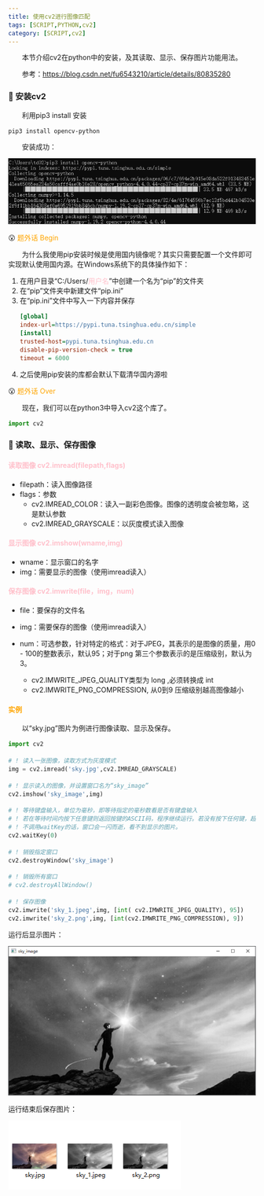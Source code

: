 ```yaml
---
title: 使用cv2进行图像匹配
tags: [SCRIPT,PYTHON,cv2]
category: [SCRIPT,cv2]
---
```


&emsp;&emsp;本节介绍cv2在python中的安装，及其读取、显示、保存图片功能用法。

&emsp;&emsp;参考：https://blog.csdn.net/fu6543210/article/details/80835280

### 🔻 安装cv2
&emsp;&emsp;利用pip3 install 安装
```
pip3 install opencv-python
```

&emsp;&emsp;安装成功：

![](使用cv2进行图像匹配/pip安装.png)

😮 <font color=orange>题外话 Begin</font>

&emsp;&emsp;为什么我使用pip安装时候是使用国内镜像呢？其实只需要配置一个文件即可实现默认使用国内源。在Windows系统下的具体操作如下：

1. 在用户目录“C:/Users/<font color=pink>用户名</font>”中创建一个名为“pip”的文件夹
2. 在“pip”文件夹中新建文件“pip.ini”
3. 在“pip.ini”文件中写入一下内容并保存  
    ```ini
    [global]
    index-url=https://pypi.tuna.tsinghua.edu.cn/simple 
    [install]  
    trusted-host=pypi.tuna.tsinghua.edu.cn
    disable-pip-version-check = true  
    timeout = 6000
    ```
4. 之后使用pip安装的库都会默认下载清华国内源啦

😮 <font color=orange>题外话 Over</font>

&emsp;&emsp;现在，我们可以在python3中导入cv2这个库了。
```python
import cv2
```

### 👀 读取、显示、保存图像
#### <font color=pink>读取图像 cv2.imread(filepath,flags)</font>
- filepath：读入图像路径
- flags：参数
  - cv2.IMREAD_COLOR：读入一副彩色图像。图像的透明度会被忽略，这是默认参数
  - cv2.IMREAD_GRAYSCALE：以灰度模式读入图像

#### <font color=pink>显示图像 cv2.imshow(wname,img)</font>
- wname：显示窗口的名字
- img：需要显示的图像（使用imread读入）

#### <font color=pink>保存图像 cv2.imwrite(file，img，num)</font>
- file：要保存的文件名
- img：需要保存的图像（使用imread读入）

- num：可选参数，针对特定的格式：对于JPEG，其表示的是图像的质量，用0 - 100的整数表示，默认95；对于png 第三个参数表示的是压缩级别，默认为3。
  - cv2.IMWRITE_JPEG_QUALITY类型为 long ,必须转换成 int
  - cv2.IMWRITE_PNG_COMPRESSION, 从0到9 压缩级别越高图像越小

#### <font color=orange>实例</font>
&emsp;&emsp;以“sky.jpg”图片为例进行图像读取、显示及保存。
```python
import cv2

# ! 读入一张图像，读取方式为灰度模式
img = cv2.imread('sky.jpg',cv2.IMREAD_GRAYSCALE)

# ! 显示读入的图像，并设置窗口名为“sky_image”
cv2.imshow('sky_image',img)

# ! 等待键盘输入，单位为毫秒，即等待指定的毫秒数看是否有键盘输入
# ! 若在等待时间内按下任意键则返回按键的ASCII码，程序继续运行。若没有按下任何键，超时后返回-1。参数为0表示无限等待。
# ! 不调用waitKey的话，窗口会一闪而逝，看不到显示的图片。
cv2.waitKey(0)

# ! 销毁指定窗口
cv2.destroyWindow('sky_image')

# ! 销毁所有窗口
# cv2.destroyAllWindow()

# ! 保存图像
cv2.imwrite('sky_1.jpeg',img, [int( cv2.IMWRITE_JPEG_QUALITY), 95])
cv2.imwrite('sky_2.png',img, [int(cv2.IMWRITE_PNG_COMPRESSION), 9])
```

运行后显示图片：

![](使用cv2进行图像匹配/显示的图像.png)

运行结束后保存图片：

![](使用cv2进行图像匹配/保存的图像.png)

